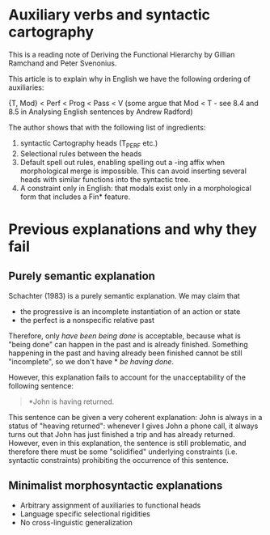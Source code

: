 Auxiliary verbs and syntactic cartography
======

This is a reading note of Deriving the Functional Hierarchy by Gillian Ramchand and Peter Svenonius.

This article is to explain why in English we have the following ordering of auxiliaries:

{T, Mod} < Perf < Prog < Pass < V (some argue that Mod < T - see 8.4 and 8.5 in Analysing English sentences by Andrew Radford)

The author shows that with the following list of ingredients:
1. syntactic Cartography heads (T<sub>PERF</sub> etc.)
2. Selectional rules between the heads
3. Default spell out rules, enabling spelling out a -ing affix when morphological merge is impossible. This can avoid inserting several heads with similar functions into the syntactic tree.
4. A constraint only in English: that modals exist only in a morphological form that includes a Fin* feature.

# Previous explanations and why they fail

## Purely semantic explanation

Schachter (1983) is a purely semantic explanation. We may claim that 
- the progressive is an incomplete instantiation of an action or state
- the perfect is a nonspecific relative past

Therefore, only *have been being done* is acceptable, because what is "being done" can happen in the past and is already finished.
Something happening in the past and having already been finished cannot be still "incomplete", so we don't have * *be having done*.

However, this explanation fails to account for the unacceptability of the following sentence:

> *John is having returned.

This sentence can be given a very coherent explanation: John is always in a status of "heaving returned":
whenever I gives John a phone call, it always turns out that John has just finished a trip and has already returned.
However, even in this explanation, the sentence is still problematic, and therefore there must be some "solidified" underlying constraints (i.e. syntactic constraints) prohibiting the occurrence of this sentence.

## Minimalist morphosyntactic explanations

- Arbitrary assignment of auxiliaries to functional heads
- Language specific selectional rigidities
- No cross-linguistic generalization

